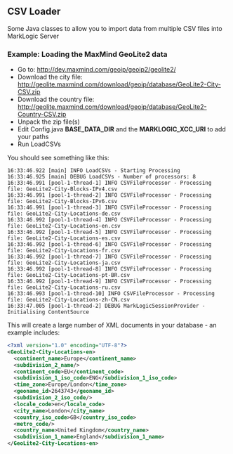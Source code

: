## CSV Loader

Some Java classes to allow you to import data from multiple CSV files into MarkLogic Server

### Example: Loading the MaxMind GeoLite2 data

- Go to: http://dev.maxmind.com/geoip/geoip2/geolite2/
- Download the city file: http://geolite.maxmind.com/download/geoip/database/GeoLite2-City-CSV.zip
- Download the country file: http://geolite.maxmind.com/download/geoip/database/GeoLite2-Country-CSV.zip
- Unpack the zip file(s)
- Edit Config.java **BASE_DATA_DIR** and the **MARKLOGIC_XCC_URI** to add your paths
- Run LoadCSVs

You should see something like this:

```
16:33:46.922 [main] INFO LoadCSVs - Starting Processing
16:33:46.925 [main] DEBUG LoadCSVs - Number of processors: 8
16:33:46.991 [pool-1-thread-1] INFO CSVFileProcessor - Processing file: GeoLite2-City-Blocks-IPv4.csv
16:33:46.991 [pool-1-thread-2] INFO CSVFileProcessor - Processing file: GeoLite2-City-Blocks-IPv6.csv
16:33:46.991 [pool-1-thread-3] INFO CSVFileProcessor - Processing file: GeoLite2-City-Locations-de.csv
16:33:46.992 [pool-1-thread-4] INFO CSVFileProcessor - Processing file: GeoLite2-City-Locations-en.csv
16:33:46.992 [pool-1-thread-5] INFO CSVFileProcessor - Processing file: GeoLite2-City-Locations-es.csv
16:33:46.992 [pool-1-thread-6] INFO CSVFileProcessor - Processing file: GeoLite2-City-Locations-fr.csv
16:33:46.992 [pool-1-thread-7] INFO CSVFileProcessor - Processing file: GeoLite2-City-Locations-ja.csv
16:33:46.992 [pool-1-thread-8] INFO CSVFileProcessor - Processing file: GeoLite2-City-Locations-pt-BR.csv
16:33:46.992 [pool-1-thread-9] INFO CSVFileProcessor - Processing file: GeoLite2-City-Locations-ru.csv
16:33:46.993 [pool-1-thread-10] INFO CSVFileProcessor - Processing file: GeoLite2-City-Locations-zh-CN.csv
16:33:47.005 [pool-1-thread-2] DEBUG MarkLogicSessionProvider - Initialising ContentSource
```

This will create a large number of XML documents in your database - an example includes:

```xml
<?xml version="1.0" encoding="UTF-8"?>
<GeoLite2-City-Locations-en>
  <continent_name>Europe</continent_name>
  <subdivision_2_name/>
  <continent_code>EU</continent_code>
  <subdivision_1_iso_code>ENG</subdivision_1_iso_code>
  <time_zone>Europe/London</time_zone>
  <geoname_id>2643743</geoname_id>
  <subdivision_2_iso_code/>
  <locale_code>en</locale_code>
  <city_name>London</city_name>
  <country_iso_code>GB</country_iso_code>
  <metro_code/>
  <country_name>United Kingdom</country_name>
  <subdivision_1_name>England</subdivision_1_name>
</GeoLite2-City-Locations-en>
```